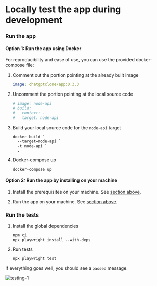 # Locally test the app during development

### Run the app

#### Option 1: Run the app using Docker

For reproducibility and ease of use, you can use
the provided docker-compose file:

1. Comment out the portion pointing at the already built image

   ```yaml
   image: chatgptclone/app:0.3.3
   ```
   
2. Uncomment the portion pointing at the local source code

   ```yaml
   # image: node-api
   # build:
   #   context: .
   #   target: node-api
   ``` 

3. Build your local source code for the `node-api` target

   ```shell
   docker build `
     --target=node-api `
     -t node-api `
     .
   ```

4. Docker-compose up

   ```shell
   docker-compose up
   ```

#### Option 2: Run the app by installing on your machine

1. Install the prerequisites on your machine. 
   See [section above](#install-the-prerequisites-on-your-machine).

2. Run the app on your machine. 
   See [section above](#run-the-app).

### Run the tests

1. Install the global dependencies

   ```shell
   npm ci
   npx playwright install --with-deps
   ```

2. Run tests

   ```shell
   npx playwright test
   ```
   
If everything goes well, you should see a `passed` message.

![testing-1](https://github.com/danny-avila/LibreChat/assets/32828263/35b5c6a8-5c76-4e76-8ad9-2b1977eabc2a)


